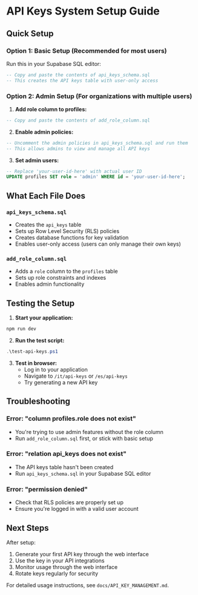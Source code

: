 # API Keys System Setup Guide

## Quick Setup

### Option 1: Basic Setup (Recommended for most users)

Run this in your Supabase SQL editor:

```sql
-- Copy and paste the contents of api_keys_schema.sql
-- This creates the API keys table with user-only access
```

### Option 2: Admin Setup (For organizations with multiple users)

1. **Add role column to profiles:**
```sql
-- Copy and paste the contents of add_role_column.sql
```

2. **Enable admin policies:**
```sql
-- Uncomment the admin policies in api_keys_schema.sql and run them
-- This allows admins to view and manage all API keys
```

3. **Set admin users:**
```sql
-- Replace 'your-user-id-here' with actual user ID
UPDATE profiles SET role = 'admin' WHERE id = 'your-user-id-here';
```

## What Each File Does

### `api_keys_schema.sql`
- Creates the `api_keys` table
- Sets up Row Level Security (RLS) policies
- Creates database functions for key validation
- Enables user-only access (users can only manage their own keys)

### `add_role_column.sql`
- Adds a `role` column to the `profiles` table
- Sets up role constraints and indexes
- Enables admin functionality

## Testing the Setup

1. **Start your application:**
```bash
npm run dev
```

2. **Run the test script:**
```powershell
.\test-api-keys.ps1
```

3. **Test in browser:**
   - Log in to your application
   - Navigate to `/it/api-keys` or `/es/api-keys`
   - Try generating a new API key

## Troubleshooting

### Error: "column profiles.role does not exist"
- You're trying to use admin features without the role column
- Run `add_role_column.sql` first, or stick with basic setup

### Error: "relation api_keys does not exist"
- The API keys table hasn't been created
- Run `api_keys_schema.sql` in your Supabase SQL editor

### Error: "permission denied"
- Check that RLS policies are properly set up
- Ensure you're logged in with a valid user account

## Next Steps

After setup:
1. Generate your first API key through the web interface
2. Use the key in your API integrations
3. Monitor usage through the web interface
4. Rotate keys regularly for security

For detailed usage instructions, see `docs/API_KEY_MANAGEMENT.md`. 
